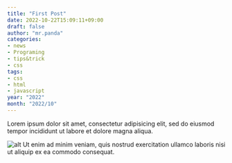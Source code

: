 ```yaml
---
title: "First Post"
date: 2022-10-22T15:09:11+09:00
draft: false
author: "mr.panda"
categories: 
- news
- Programing
- tips&trick
- css
tags:
- css
- html
- javascript
year: "2022"
month: "2022/10"
---
```


Lorem ipsum dolor sit amet, consectetur adipisicing elit, sed do eiusmod
tempor incididunt ut labore et dolore magna aliqua.
<!--more-->
![alt](/img/1.jpg)
Ut enim ad minim veniam, quis nostrud exercitation ullamco laboris nisi ut
aliquip ex ea commodo consequat.